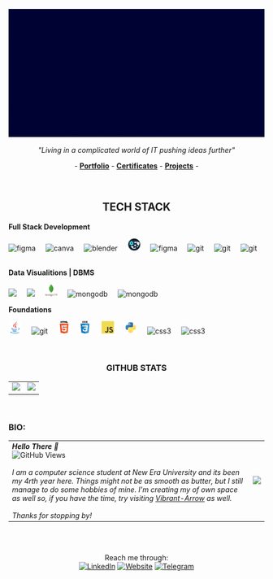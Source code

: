 ![MasterHead](Assets/VA_Banner.gif)

<p align="center"><i>"Living in a complicated world of IT pushing ideas further"</i></p>

<p align="center" >
- 
<a href="https://www.linkedin.com/in/vem-aiensi/"><strong>Portfolio</strong></a> -
<a href="https://www.linkedin.com/in/vem-aiensi/"><strong>Certificates</strong></a> -
<a href="https://www.linkedin.com/in/vem-aiensi/"><strong>Projects</strong></a> -

</p>

<br>

<h2 align="center" >TECH STACK</h2>

**Full Stack Development**

<p align="left" >
<img src="https://www.vectorlogo.zone/logos/figma/figma-icon.svg" alt="figma" width="5%"/> &nbsp &nbsp
  <img src="https://www.vectorlogo.zone/logos/canva/canva-icon.svg" alt="canva" width="5%"/> &nbsp &nbsp
  <img src="https://www.vectorlogo.zone/logos/blender/blender-icon.svg" alt="blender" width="5%"/> &nbsp &nbsp
  <img src="Assets/svgator.svg" alt="blender" width="5%"/> &nbsp &nbsp
  <img src="https://www.vectorlogo.zone/logos/vitejsdev/vitejsdev-icon.svg" alt="figma" width="5%"/> &nbsp &nbsp
  <img src="https://www.vectorlogo.zone/logos/reactjs/reactjs-icon.svg" alt="git" width="5%"/> &nbsp &nbsp
  <img src="https://www.vectorlogo.zone/logos/nodejs/nodejs-icon.svg" alt="git" width="5%"/> &nbsp &nbsp
  <img src="https://www.vectorlogo.zone/logos/expressjs/expressjs-icon.svg" alt="git" width="5%"/> &nbsp &nbsp
</p>

**Data Visualitions | DBMS**

<p align="left" >
  <img src="https://img.icons8.com/?size=100&id=Ny0t2MYrJ70p&format=png&color=000000" width="5%"/> &nbsp &nbsp
  <img src="https://img.icons8.com/?size=100&id=9Kvi1p1F0tUo&format=png&color=000000"  width="5%"/> &nbsp &nbsp
  <img src="https://raw.githubusercontent.com/devicons/devicon/master/icons/mongodb/mongodb-original-wordmark.svg" alt="mongodb" width="5%"/>  &nbsp &nbsp
  <img src="https://www.vectorlogo.zone/logos/ibm_cloud/ibm_cloud-icon.svg" alt="mongodb" width="5%"/>  &nbsp &nbsp
  <img src="https://www.vectorlogo.zone/logos/postgresql/postgresql-icon.svg" alt="mongodb" width="5%"/>  &nbsp &nbsp

</p>

**Foundations**

<p align="left" >
  <img src="https://raw.githubusercontent.com/devicons/devicon/master/icons/java/java-original.svg" alt="java" width="5%"/>  &nbsp &nbsp
  <img src="https://www.vectorlogo.zone/logos/git-scm/git-scm-icon.svg" alt="git" width="5%"/> &nbsp &nbsp
  <img src="https://raw.githubusercontent.com/devicons/devicon/master/icons/html5/html5-original-wordmark.svg" alt="html5" width="5%"/>&nbsp &nbsp
  <img src="https://raw.githubusercontent.com/devicons/devicon/master/icons/css3/css3-original-wordmark.svg" alt="css3" width="5%"/> &nbsp &nbsp
  <img src="https://raw.githubusercontent.com/devicons/devicon/master/icons/javascript/javascript-original.svg" alt="javascript" width="5%"/>   &nbsp &nbsp
  <img src="https://raw.githubusercontent.com/devicons/devicon/master/icons/python/python-original.svg" alt="python" width="5%"/>   &nbsp &nbsp
  <img src="https://www.vectorlogo.zone/logos/jupyter/jupyter-icon.svg" alt="css3" width="5%"/> &nbsp &nbsp
  <img src="https://www.vectorlogo.zone/logos/php/php-icon.svg" alt="css3" width="5%"/> &nbsp &nbsp
</p>

<br>

<h3 align="center">GITHUB STATS</h3>

|                                                                                                                                               |                                                                                                    |
| :-------------------------------------------------------------------------------------------------------------------------------------------: | :------------------------------------------------------------------------------------------------: |
| ![](https://github-readme-stats.vercel.app/api?username=VemAiensi&theme=dark&hide_border=false&include_all_commits=false&count_private=false) | ![](https://github-readme-streak-stats.herokuapp.com/?user=vemaiensi&theme=dark&hide_border=false) |

<br>

<h3>BIO:</h3>

|                                                                                                                                                                                                                                                                                                                                                                                                                                                                       |                          |
| --------------------------------------------------------------------------------------------------------------------------------------------------------------------------------------------------------------------------------------------------------------------------------------------------------------------------------------------------------------------------------------------------------------------------------------------------------------------- | ------------------------ |
| _**Hello There** 👋_ <br>![GitHub Views](https://komarev.com/ghpvc/?username=vemaiensi&color=00013E)<br><br>_I am a computer science student at New Era University and its been my 4rth year here. Things might not be as smooth as butter, but I still manage to do some hobbies of mine. I'm creating my of own space as well so, if you have the time, try visiting [Vibrant-Arrow](https://github.com/vibrant-arrow) as well._ <br><br> _Thanks for stopping by!_ | ![](Assets/Untitled.gif) |

<br>
<br>

<p align="center">
    Reach me through:
    <br>
    <a href="https://www.linkedin.com/in/vem-aiensi/">
        <img src="https://img.shields.io/badge/linkedin-%230077B5.svg?style=for-the-badge&logo=linkedin&logoColor=white" alt="LinkedIn"></a>
    <a href="mailto: vem.aiensi@gmail.com">
        <img src="https://img.shields.io/badge/Gmail-D14836?style=for-the-badge&logo=gmail&logoColor=white" alt="Website"></a>
    <a href="https://t.me/Vinc3203">
        <img src="https://img.shields.io/badge/Telegram-2CA5E0?style=for-the-badge&logo=telegram&logoColor=white" alt="Telegram"></a>
</p>
